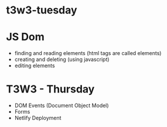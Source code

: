 # t3w3-tuesday
# JS Dom
- finding and reading elements (html tags are called elements)
- creating and deleting (using javascript)
- editing elements

# T3W3 - Thursday
- DOM Events (Document Object Model)
- Forms
- Netlify Deployment
